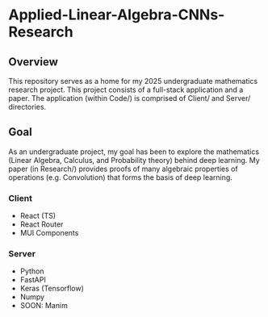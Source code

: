 # Applied-Linear-Algebra-CNNs-Research

## Overview
This repository serves as a home for my 2025 undergraduate mathematics research project. This project consists of a full-stack application and a paper. The application (within Code/) is comprised of Client/ and Server/ directories. 

## Goal
As an undergraduate project, my goal has been to explore the mathematics (Linear Algebra, Calculus, and Probability theory) behind deep learning. My paper (in Research/) provides proofs of many algebraic properties of operations (e.g. Convolution) that forms the basis of deep learning. 

### Client
- React (TS)
- React Router
- MUI Components

### Server
- Python 
- FastAPI
- Keras (Tensorflow)
- Numpy
- SOON: Manim 


